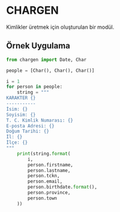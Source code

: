 # CHARGEN
Kimlikler üretmek için oluşturulan bir modül.

## Örnek Uygulama
```python
from chargen import Date, Char

people = [Char(), Char(), Char()]

i = 1
for person in people:
    string = """
KARAKTER {}
-----------
İsim: {}
Soyisim: {}
T. C. Kimlik Numarası: {}
E-posta Adresi: {}
Doğum Tarihi: {}
İl: {}
İlçe: {}
"""
    print(string.format(
        i,
        person.firstname,
        person.lastname,
        person.tckn,
        person.email,
        person.birthdate.format(),
        person.province,
        person.town
    ))
```
